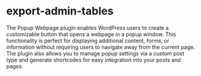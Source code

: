# export-admin-tables
 The Popup Webpage plugin enables WordPress users to create a customizable button that opens a webpage in a popup window. This functionality is perfect for displaying additional content, forms, or information without requiring users to navigate away from the current page. The plugin also allows you to manage popup settings via a custom post type and generate shortcodes for easy integration into your posts and pages.
